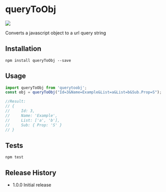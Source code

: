 
# queryToObj

![](https://api.travis-ci.org/kristoferk/queryToObj.svg?branch=master)

Converts a javascript object to a url query string


## Installation
```shell
npm install queryToObj --save
```

## Usage
```js
import queryToObj from 'querytoobj';
const obj = queryToObj("Id=3&Name=Example&List=a&List=b&Sub.Prop=S"); 

//Result: 
// { 
//     Id: 3, 
//     Name: 'Example', 
//     List: ['a', 'b'], 
//     Sub: { Prop: 'S' } 
// }

```


## Tests
```shell
npm test
```


## Release History

* 1.0.0 Initial release
